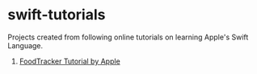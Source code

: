 # swift-tutorials
Projects created from following online tutorials on learning Apple's Swift Language.

1. [FoodTracker Tutorial by Apple](https://developer.apple.com/library/content/referencelibrary/GettingStarted/DevelopiOSAppsSwift/BuildABasicUI.html#//apple_ref/doc/uid/TP40015214-CH5-SW1)
